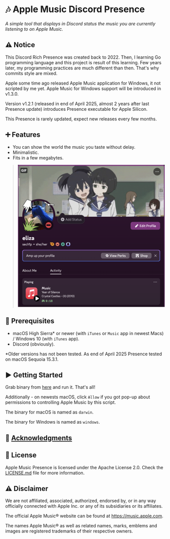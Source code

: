 # 🎶 Apple Music Discord Presence

*A simple tool that displays in Discord status the music you are currently listening to on Apple Music.*

## ⚠️ Notice 

This Discord Rich Presence was created back to 2022. Then, I learning Go programming language and this project is result of this learning. Few years later, my programming practices are much different than then. That's why commits style are mixed.

Apple some time ago released Apple Music application for Windows, it not scripted by me yet. Apple Music for Windows support will be introduced in v1.3.0.

Version v1.2.1 (released in end of April 2025, almost 2 years after last Presence update) introduces Presence executable for Apple Silicon.

This Presence is rarely updated, expect new releases every few months.

## ➕ Features

* You can show the world the music you taste without delay.
* Minimalistic.
* Fits in a few megabytes.

> ![A screenshot of my Activity showing this Presence in action](./assets/screen.png)

## 💾 Prerequisites

* macOS High Sierra* or newer (with `iTunes` or `Music` app in newest Macs) / Windows 10 (with `iTunes` app).
* Discord (obviously).

*Older versions has not been tested. As end of April 2025 Presence tested on macOS Sequoia 15.3.1. 

## ▶️ Getting Started

Grab binary from [here](https://github.com/sech1p/AppleMusic_Discord_RPC/releases) and run it. That's all!

Additionally - on newests macOS, click `Allow` if you got pop-up about permissions to controlling Apple Music by this script.

The binary for macOS is named as `darwin`.

The binary for Windows is named as `windows`.

## 💖 [Acknowledgments](ACKNOWLEDGMENTS.md)

## 📝 License

Apple Music Presence is licensed under the Apache License 2.0. Check the [LICENSE.md](LICENSE.md) file for more information.

## ⚠️ Disclaimer

We are not affiliated, associated, authorized, endorsed by, or in any way officially connected with Apple Inc. or any of its subsidiaries or its affiliates.

The official Apple Music® website can be found at https://music.apple.com.

The names Apple Music® as well as related names, marks, emblems and images are registered trademarks of their respective owners.
